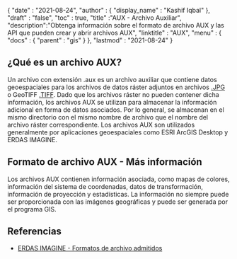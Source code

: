 {
  "date" : "2021-08-24",
  "author" : {
    "display_name" : "Kashif Iqbal"
},
  "draft" : "false",
  "toc" : true,
  "title" :"AUX - Archivo Auxiliar",
  "description":"Obtenga información sobre el formato de archivo AUX y las API que pueden crear y abrir archivos AUX",
  "linktitle" : "AUX",
  "menu" : {
    "docs" : {
      "parent" : "gis"
}
},
  "lastmod" : "2021-08-24"
}

## ¿Qué es un archivo AUX?

Un archivo con extensión .aux es un archivo auxiliar que contiene datos geoespaciales para los archivos de datos ráster adjuntos en archivos [.JPG](/es/image/jpeg/) o GeoTIFF [.TIFF](/es/image/tiff/). Dado que los archivos ráster no pueden contener dicha información, los archivos AUX se utilizan para almacenar la información adicional en forma de datos asociados. Por lo general, se almacenan en el mismo directorio con el mismo nombre de archivo que el nombre del archivo ráster correspondiente. Los archivos AUX son utilizados generalmente por aplicaciones geoespaciales como ESRI ArcGIS Desktop y ERDAS IMAGINE.

## Formato de archivo AUX - Más información

Los archivos AUX contienen información asociada, como mapas de colores, información del sistema de coordenadas, datos de transformación, información de proyección y estadísticas. La información no siempre puede ser proporcionada con las imágenes geográficas y puede ser generada por el programa GIS.

## Referencias

* [ERDAS IMAGINE - Formatos de archivo admitidos](https://www.hexagongeospatial.com/products/power-portfolio/erdas-imagine#imagine-technical-documents)

